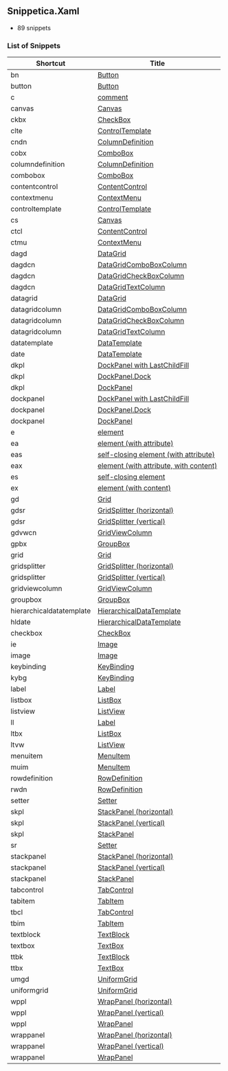 ﻿## Snippetica.Xaml

* 89 snippets

### List of Snippets

Shortcut | Title
-------- | -----
bn|[Button](Button_.snippet)
button|[Button](Button.snippet)
c|[comment](Comment.snippet)
canvas|[Canvas](Canvas.snippet)
ckbx|[CheckBox](CheckBox_.snippet)
clte|[ControlTemplate](ControlTemplate_.snippet)
cndn|[ColumnDefinition](ColumnDefinition_.snippet)
cobx|[ComboBox](ComboBox_.snippet)
columndefinition|[ColumnDefinition](ColumnDefinition.snippet)
combobox|[ComboBox](ComboBox.snippet)
contentcontrol|[ContentControl](ContentControl.snippet)
contextmenu|[ContextMenu](ContextMenu.snippet)
controltemplate|[ControlTemplate](ControlTemplate.snippet)
cs|[Canvas](Canvas_.snippet)
ctcl|[ContentControl](ContentControl_.snippet)
ctmu|[ContextMenu](ContextMenu_.snippet)
dagd|[DataGrid](DataGrid_.snippet)
dagdcn|[DataGridComboBoxColumn](DataGridComboBoxColumn_.snippet)
dagdcn|[DataGridCheckBoxColumn](DataGridCheckBoxColumn_.snippet)
dagdcn|[DataGridTextColumn](DataGridTextColumn_.snippet)
datagrid|[DataGrid](DataGrid.snippet)
datagridcolumn|[DataGridComboBoxColumn](DataGridComboBoxColumn.snippet)
datagridcolumn|[DataGridCheckBoxColumn](DataGridCheckBoxColumn.snippet)
datagridcolumn|[DataGridTextColumn](DataGridTextColumn.snippet)
datatemplate|[DataTemplate](DataTemplate.snippet)
date|[DataTemplate](DataTemplate_.snippet)
dkpl|[DockPanel with LastChildFill](DockPanelLastChildFill_.snippet)
dkpl|[DockPanel.Dock](DockPanelDock_.snippet)
dkpl|[DockPanel](DockPanel_.snippet)
dockpanel|[DockPanel with LastChildFill](DockPanelLastChildFill.snippet)
dockpanel|[DockPanel.Dock](DockPanelDock.snippet)
dockpanel|[DockPanel](DockPanel.snippet)
e|[element](Element.snippet)
ea|[element (with attribute)](ElementWithAttribute.snippet)
eas|[self-closing element (with attribute)](SelfClosingElementWithAttribute.snippet)
eax|[element (with attribute, with content)](ElementWithAttributeWithContent.snippet)
es|[self-closing element](SelfClosingElement.snippet)
ex|[element (with content)](ElementWithContent.snippet)
gd|[Grid](Grid_.snippet)
gdsr|[GridSplitter (horizontal)](GridSplitterHorizontal_.snippet)
gdsr|[GridSplitter (vertical)](GridSplitterVertical_.snippet)
gdvwcn|[GridViewColumn](GridViewColumn_.snippet)
gpbx|[GroupBox](GroupBox_.snippet)
grid|[Grid](Grid.snippet)
gridsplitter|[GridSplitter (horizontal)](GridSplitterHorizontal.snippet)
gridsplitter|[GridSplitter (vertical)](GridSplitterVertical.snippet)
gridviewcolumn|[GridViewColumn](GridViewColumn.snippet)
groupbox|[GroupBox](GroupBox.snippet)
hierarchicaldatatemplate|[HierarchicalDataTemplate](HierarchicalDataTemplate.snippet)
hldate|[HierarchicalDataTemplate](HierarchicalDataTemplate_.snippet)
checkbox|[CheckBox](CheckBox.snippet)
ie|[Image](Image_.snippet)
image|[Image](Image.snippet)
keybinding|[KeyBinding](KeyBinding.snippet)
kybg|[KeyBinding](KeyBinding_.snippet)
label|[Label](Label.snippet)
listbox|[ListBox](ListBox.snippet)
listview|[ListView](ListView.snippet)
ll|[Label](Label_.snippet)
ltbx|[ListBox](ListBox_.snippet)
ltvw|[ListView](ListView_.snippet)
menuitem|[MenuItem](MenuItem.snippet)
muim|[MenuItem](MenuItem_.snippet)
rowdefinition|[RowDefinition](RowDefinition.snippet)
rwdn|[RowDefinition](RowDefinition_.snippet)
setter|[Setter](Setter.snippet)
skpl|[StackPanel (horizontal)](StackPanelHorizontal_.snippet)
skpl|[StackPanel (vertical)](StackPanelVertical_.snippet)
skpl|[StackPanel](StackPanel_.snippet)
sr|[Setter](Setter_.snippet)
stackpanel|[StackPanel (horizontal)](StackPanelHorizontal.snippet)
stackpanel|[StackPanel (vertical)](StackPanelVertical.snippet)
stackpanel|[StackPanel](StackPanel.snippet)
tabcontrol|[TabControl](TabControl.snippet)
tabitem|[TabItem](TabItem.snippet)
tbcl|[TabControl](TabControl_.snippet)
tbim|[TabItem](TabItem_.snippet)
textblock|[TextBlock](TextBlock.snippet)
textbox|[TextBox](TextBox.snippet)
ttbk|[TextBlock](TextBlock_.snippet)
ttbx|[TextBox](TextBox_.snippet)
umgd|[UniformGrid](UniformGrid_.snippet)
uniformgrid|[UniformGrid](UniformGrid.snippet)
wppl|[WrapPanel (horizontal)](WrapPanelHorizontal_.snippet)
wppl|[WrapPanel (vertical)](WrapPanelVertical_.snippet)
wppl|[WrapPanel](WrapPanel_.snippet)
wrappanel|[WrapPanel (horizontal)](WrapPanelHorizontal.snippet)
wrappanel|[WrapPanel (vertical)](WrapPanelVertical.snippet)
wrappanel|[WrapPanel](WrapPanel.snippet)
